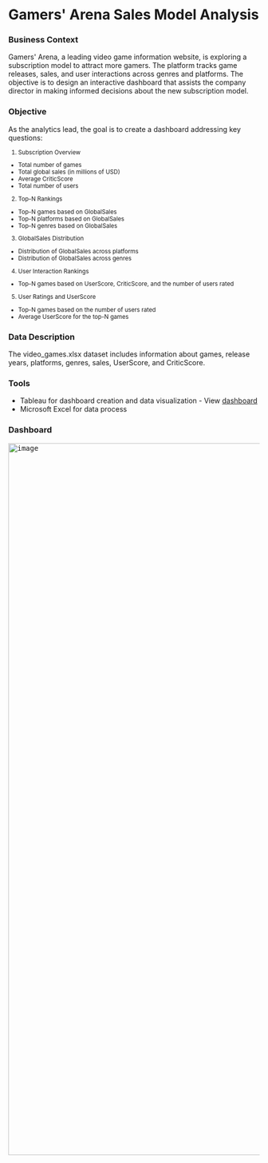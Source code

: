 # Gamers' Arena Sales Model Analysis 

### Business Context
Gamers' Arena, a leading video game information website, is exploring a subscription model to attract more gamers. The platform tracks game releases, sales, and user interactions across genres and platforms. The objective is to design an interactive dashboard that assists the company director in making informed decisions about the new subscription model.

### Objective
As the analytics lead, the goal is to create a dashboard addressing key questions:

<small>
  
1. Subscription Overview
- Total number of games
- Total global sales (in millions of USD)
- Average CriticScore
- Total number of users
  
2. Top-N Rankings
- Top-N games based on GlobalSales
- Top-N platforms based on GlobalSales
- Top-N genres based on GlobalSales

3. GlobalSales Distribution
- Distribution of GlobalSales across platforms
- Distribution of GlobalSales across genres

4. User Interaction Rankings
- Top-N games based on UserScore, CriticScore, and the number of users rated

5. User Ratings and UserScore
- Top-N games based on the number of users rated
- Average UserScore for the top-N games
  
</small>

### Data Description
The video_games.xlsx dataset includes information about games, release years, platforms, genres, sales, UserScore, and CriticScore.

### Tools 
- Tableau for dashboard creation and data visualization - View [dashboard](https://public.tableau.com/views/GamersArenaProject_16922536832620/GamersArenaDashboard?:language=en-US&:display_count=n&:origin=viz_share_link)
- Microsoft Excel for data process

### Dashboard 
<kbd><img width="1425" alt="image" src="https://github.com/stevenhoang713/Gamers-Arena/assets/145725846/c1b5863e-8184-43bb-99fc-9b92cabeed28)https://github.com/stevenhoang713/Gamers-Arena/assets/145725846/c1b5863e-8184-43bb-99fc-9b92cabeed28.png"></kbd>
